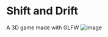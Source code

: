 # Shift and Drift
A 3D game made with GLFW
![image](https://github.com/user-attachments/assets/40cdadb3-bf84-458d-b375-dc2b408d4cf6)
